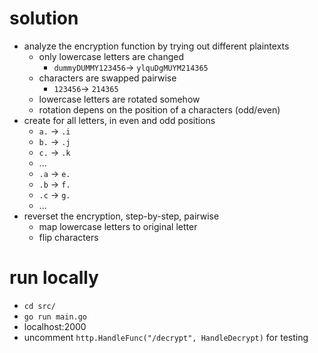# solution
- analyze the encryption function by trying out different plaintexts
  - only lowercase letters are changed
    - `dummyDUMMY123456`-> `ylquDgMUYM214365`
  - characters are swapped pairwise
    - `123456`-> `214365`
  - lowercase letters are rotated somehow
  - rotation depens on the position of a characters (odd/even)
- create for all letters, in even and odd positions
  - `a.` -> `.i`
  - `b.` -> `.j`
  - `c.` -> `.k`
  - ...
  - `.a` -> `e.`
  - `.b` -> `f.`
  - `.c` -> `g.`
  - ...
- reverset the encryption, step-by-step, pairwise
  - map lowercase letters to original letter
  - flip characters

# run locally
- `cd src/`
- `go run main.go`
- localhost:2000
- uncomment `http.HandleFunc("/decrypt", HandleDecrypt)` for testing
